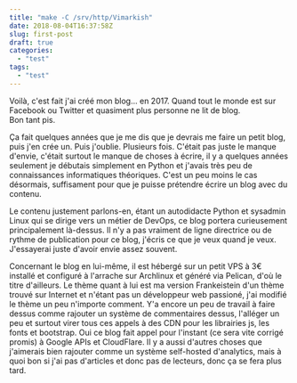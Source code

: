 ```yaml
---
title: "make -C /srv/http/Vimarkish"
date: 2018-08-04T16:37:58Z
slug: first-post
draft: true
categories:
  - "test"
tags:
  - "test"
---
```


Voilà, c'est fait j'ai créé mon blog... en 2017. Quand tout le monde est sur Facebook ou Twitter et quasiment plus personne ne lit de blog.  
Bon tant pis.

<!--more-->

Ça fait quelques années que je me dis que je devrais me faire un petit blog, puis j'en crée un. Puis j'oublie. Plusieurs fois.
C'était pas juste le manque d'envie, c'était surtout le manque de choses à écrire, il y a quelques années seulement je débutais simplement en Python et j'avais très peu de connaissances informatiques théoriques.
C'est un peu moins le cas désormais, suffisament pour que je puisse prétendre écrire un blog avec du contenu.

Le contenu justement parlons-en, étant un autodidacte Python et sysadmin Linux qui se dirige vers un métier de DevOps, ce blog portera curieusement principalement là-dessus.
Il n'y a pas vraiment de ligne directrice ou de rythme de publication pour ce blog, j'écris ce que je veux quand je veux.
J'essayerai juste d'avoir envie assez souvent.

Concernant le blog en lui-même, il est hébergé sur un petit VPS à 3€ installé et configuré à l'arrache sur Archlinux et généré via Pelican, d'où le titre d'ailleurs.
Le thème quant à lui est ma version Frankeistein d'un thème trouvé sur Internet et n'étant pas un développeur web passioné, j'ai modifié le thème un peu n'importe comment. Y'a encore un peu de travail à faire dessus comme rajouter un système de commentaires dessus, l'alléger un peu et surtout virer tous ces appels à des CDN pour les librairies js, les fonts et bootstrap.
Oui ce blog fait appel pour l'instant (ce sera vite corrigé promis) à Google APIs et CloudFlare.
Il y a aussi d'autres choses que j'aimerais bien rajouter comme un système self-hosted d'analytics, mais à quoi bon si j'ai pas d'articles et donc pas de lecteurs, donc ça se fera plus tard.